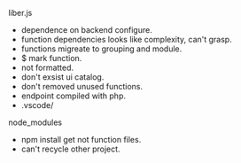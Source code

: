 liber.js

- dependence on backend configure.
- function dependencies looks like complexity, can't grasp.
- functions migreate to grouping and module.
- $ mark function.
- not formatted.
- don't exsist ui catalog.
- don't removed unused functions.
- endpoint compiled with php.
- .vscode/

node_modules

- npm install get not function files.
- can't recycle other project.
